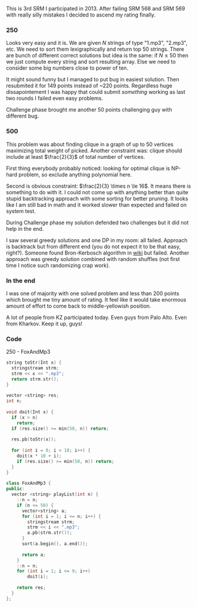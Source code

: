 This is 3rd SRM I participated in 2013. After failing SRM 568 and SRM 569 with really silly mistakes I decided to ascend my rating finally.

### 250

Looks very easy and it is. We are given $N$ strings of type "1.mp3", "2.mp3", etc. We need to sort them lexigraphically and return top 50 strings. There are bunch of different correct solutions but idea is the same: if $N \le 50$ then we just compute every string and sort resulting array. Else we need to consider some big numbers close to power of ten.

It might sound funny but I managed to put bug in easiest solution. Then resubmited it for 149 points instead of ~220 points. Regardless huge dissapointement I was happy that could submit _something_ working as last two rounds I failed even easy problems.

Challenge phase brought me another 50 points challenging guy with different bug.

### 500

This problem was about finding clique in a graph of up to $50$ vertices maximizing total weight of picked. Another constraint was: clique should include at least $\frac{2}{3}$ of total number of vertices.

First thing everybody probably noticed: looking for optimal clique is NP-hard problem, so exclude anything polynomial here.

Second is obvious constraint: $\frac{2}{3} \times n \le 16$. It means there is something to do with it. I could not come up with anything better than quite stupid backtracking approach with some sorting for better pruning. It looks like I am still bad in math and it worked slower than expected and failed on system test.

During Challenge phase my solution defended two challenges but it did not help in the end.

I saw several greedy solutions and one DP in my room: all failed. Approach is backtrack but from different end (you do not expect it to be that easy, right?). Someone found Bron-Kerbosch algorithm in [wiki][bron-kerbosch] but failed. Another approach was greedy solution combined with random shuffles (not first time I notice such randomizing crap work).

### In the end

I was one of majority with one solved problem and less than 200 points which brought me tiny amount of rating. It feel like it would take enormous amount of effort to come back to middle-yellowish position.

A lot of people from KZ participated today. Even guys from Palo Alto. Even from Kharkov. Keep it up, guys!

### Code

250 - FoxAndMp3

```cpp
string toStr(Int x) {
  stringstream strm;
  strm << x << ".mp3";
  return strm.str();
}
 
vector <string> res;
int n;
 
void doit(Int x) {
  if (x > n)
    return;
  if (res.size() >= min(50, n)) return;
 
  res.pb(toStr(x));
 
  for (int i = 0; i < 10; i++) {
    doit(x * 10 + i);
    if (res.size() >= min(50, n)) return;
  }
}
 
class FoxAndMp3 {
public:
  vector <string> playList(int n) {
    ::n = n;
    if (n <= 50) {
      vector<string> a;
      for (int i = 1; i <= n; i++) {
        stringstream strm;
        strm << i << ".mp3";
        a.pb(strm.str());
      }
      sort(a.begin(), a.end());
 
      return a;
    }
    ::n = n;
    for (int i = 1; i <= 9; i++)
    	doit(i);
 
    return res;
  }
};
```

[bron-kerbosch]: http://en.wikipedia.org/wiki/Bron%E2%80%93Kerbosch_algorithm
